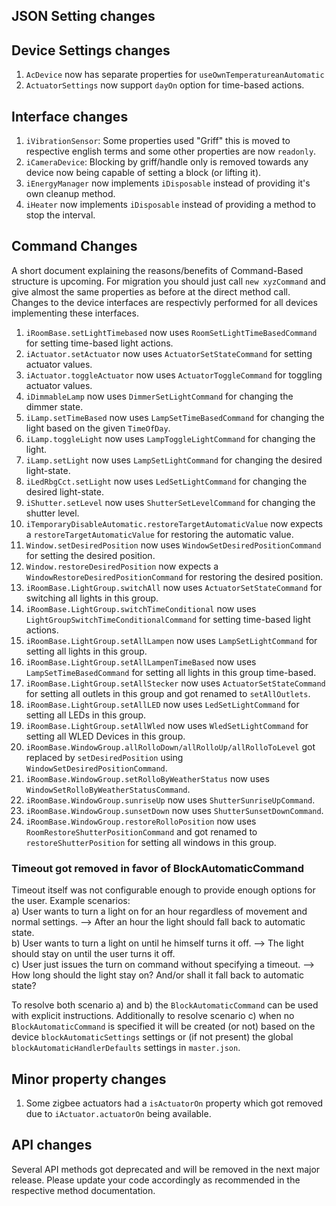 ## JSON Setting changes

## Device Settings changes
1. `AcDevice` now has separate properties for `useOwnTemperatureanAutomatic`
2. `ActuatorSettings` now support `dayOn` option for time-based actions.

## Interface changes
1. `iVibrationSensor`: Some properties used "Griff" this is moved to respective english terms and some other properties are now `readonly`.
2. `iCameraDevice`: Blocking by griff/handle only is removed towards any device now being capable of setting a block (or lifting it).
3. `iEnergyManager` now implements `iDisposable` instead of providing it's own cleanup method.
4. `iHeater` now implements `iDisposable` instead of providing a method to stop the interval.

## Command Changes
A short document explaining the reasons/benefits of Command-Based structure is upcoming.
For migration you should just call `new xyzCommand` and give almost the same properties as before at the direct method call.
Changes to the device interfaces are respectivly performed for all devices implementing these interfaces.
1. `iRoomBase.setLightTimebased` now uses `RoomSetLightTimeBasedCommand` for setting time-based light actions.
2. `iActuator.setActuator` now uses `ActuatorSetStateCommand` for setting actuator values.
3. `iActuator.toggleActuator` now uses `ActuatorToggleCommand` for toggling actuator values.
4. `iDimmableLamp` now uses `DimmerSetLightCommand` for changing the dimmer state.
5. `iLamp.setTimeBased` now uses `LampSetTimeBasedCommand` for changing the light based on the given `TimeOfDay`.
6. `iLamp.toggleLight` now uses `LampToggleLightCommand` for changing the light.
7. `iLamp.setLight` now uses `LampSetLightCommand` for changing the desired light-state.
8. `iLedRbgCct.setLight` now uses `LedSetLightCommand` for changing the desired light-state.
9. `iShutter.setLevel` now uses `ShutterSetLevelCommand` for changing the shutter level.
10. `iTemporaryDisableAutomatic.restoreTargetAutomaticValue` now expects a `restoreTargetAutomaticValue` for restoring the automatic value.
11. `Window.setDesiredPosition` now uses `WindowSetDesiredPositionCommand` for setting the desired position.
12. `Window.restoreDesiredPosition` now expects a `WindowRestoreDesiredPositionCommand` for restoring the desired position.
13. `iRoomBase.LightGroup.switchAll` now uses `ActuatorSetStateCommand` for switching all lights in this group.
14. `iRoomBase.LightGroup.switchTimeConditional` now uses `LightGroupSwitchTimeConditionalCommand` for setting time-based light actions.
15. `iRoomBase.LightGroup.setAllLampen` now uses `LampSetLightCommand` for setting all lights in this group.
16. `iRoomBase.LightGroup.setAllLampenTimeBased` now uses `LampSetTimeBasedCommand` for setting all lights in this group time-based.
17. `iRoomBase.LightGroup.setAllStecker` now uses `ActuatorSetStateCommand` for setting all outlets in this group and got renamed to `setAllOutlets`.
18. `iRoomBase.LightGroup.setAllLED` now uses `LedSetLightCommand` for setting all LEDs in this group.
19. `iRoomBase.LightGroup.setAllWled` now uses `WledSetLightCommand` for setting all WLED Devices in this group.
20. `iRoomBase.WindowGroup.allRolloDown/allRolloUp/allRolloToLevel` got replaced by `setDesiredPosition` using `WindowSetDesiredPositionCommand`.
21. `iRoomBase.WindowGroup.setRolloByWeatherStatus` now uses `WindowSetRolloByWeatherStatusCommand`. 
22. `iRoomBase.WindowGroup.sunriseUp` now uses `ShutterSunriseUpCommand`.
23. `iRoomBase.WindowGroup.sunsetDown` now uses `ShutterSunsetDownCommand`.
24. `iRoomBase.WindowGroup.restoreRolloPosition` now uses `RoomRestoreShutterPositionCommand` and got renamed to `restoreShutterPosition` for setting all windows in this group.

### Timeout got removed in favor of BlockAutomaticCommand
Timeout itself was not configurable enough to provide enough options for the user. Example scenarios:  
a) User wants to turn a light on for an hour regardless of movement and normal settings. --> After an hour the light should fall back to automatic state.  
b) User wants to turn a light on until he himself turns it off. --> The light should stay on until the user turns it off.  
c) User just issues the turn on command without specifying a timeout. --> How long should the light stay on? And/or shall it fall back to automatic state?

To resolve both scenario a) and b) the `BlockAutomaticCommand` can be used with explicit instructions.
Additionally to resolve scenario c) when no `BlockAutomaticCommand` is specified it will be created (or not) based on the device `blockAutomaticSettings` settings or (if not present) the global `blockAutomaticHandlerDefaults` settings in `master.json`.

## Minor property changes
1. Some zigbee actuators had a `isActuatorOn` property which got removed due to `iActuator.actuatorOn` being available.

## API changes

Several API methods got deprecated and will be removed in the next major release. Please update your code accordingly as recommended in the respective method documentation.
